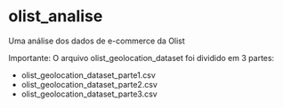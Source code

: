 # olist_analise
Uma análise dos dados de e-commerce da Olist

Importante: O arquivo olist_geolocation_dataset foi dividido em 3 partes:
 - olist_geolocation_dataset_parte1.csv
 - olist_geolocation_dataset_parte2.csv
 - olist_geolocation_dataset_parte3.csv
